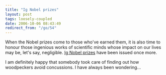 ```yaml
---
title: "Ig Nobel prizes"
layout: post
tags: loosely-coupled
date: 2006-10-06 08:43:49
redirect_from: "/go/54"
---
```


When the Nobel prizes come to those who've earned them, it is also time to honour those ingenious works of scientific minds whose impact on  our lives may be, let's say, negligible. [Ig Nobel prizes](http://www.newscientisttech.com/article.ns?id=dn10207&feedId=online-news_rss20) have been issued once more. 

I am definitely happy that somebody took care of finding out how woodpeckers avoid concussions. I have always been wondering...